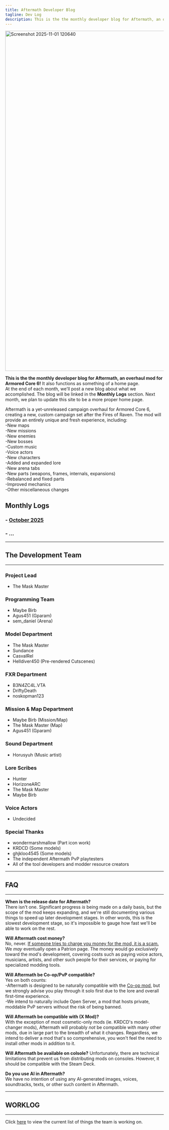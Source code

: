 ```yaml
---
title: Aftermath Developer Blog
tagline: Dev Log
description: This is the the monthly developer blog for Aftermath, an overhaul mod for Armored Core 6! At the end of each month, we'll post a new blog about what we accomplished.
---
```

<img width="1919" height="1080" alt="Screenshot 2025-11-01 120640" src="https://github.com/user-attachments/assets/04f17cbc-383b-4eaf-8279-7574c68ba830" />

**This is the the monthly developer blog for Aftermath, an overhaul mod for Armored Core 6!** It also functions as something of a home page.  
At the end of each month, we'll post a new blog about what we accomplished. The blog will be linked in the **Monthly Logs** section. Next month, we plan to update this site to be a more proper home page.

Aftermath is a yet-unreleased campaign overhaul for Armored Core 6, creating a new, custom campaign set after the Fires of Raven. The mod will provide an entirely unique and fresh experience, including:  
-New maps  
-New missions  
-New enemies  
-New bosses  
-Custom music  
-Voice actors  
-New characters  
-Added and expanded lore  
-New arena tabs  
-New parts (weapons, frames, internals, expansions)  
-Rebalanced and fixed parts  
-Improved mechanics  
-Other miscellaneous changes  

## Monthly Logs
### - [October 2025](2025-10-31-Afterblog.md)
### - ...

---

## The Development Team
---

### Project Lead
- The Mask Master

### Programming Team
- Maybe Birb
- Agus451 (Gparam)
- sem_daniel (Arena)

### Model Department
- The Mask Master
- Sundance
- CasvalRel
- Helldiver450 (Pre-rendered Cutscenes)

### FXR Department
- B3N4ZC4L.VTA
- DriftyDeath
- noskopman123

### Mission & Map Department
- Maybe Birb (Mission/Map)
- The Mask Master (Map)
- Agus451 (Gparam)

### Sound Department
- Horusyuh (Music artist)

### Lore Scribes
- Hunter
- HorizoneARC
- The Mask Master
- Maybe Birb

### Voice Actors
- Undecided

### Special Thanks
- wondermarshmallow (Part icon work)
- KRDCD (Some models)
- ghjkloo4545 (Some models)
- The independent Aftermath PvP playtesters
- All of the tool developers and modder resource creators

---

## FAQ
---

**When is the release date for Aftermath?**  
There isn't one. Significant progress *is* being made on a daily basis, but the scope of the mod keeps expanding, and we're still documenting various things to speed up later development stages. In other words, this is the slowest development stage, so it's impossible to gauge how fast we'll be able to work on the rest.

**Will Aftermath cost money?**  
No, never. <ins>If someone tries to charge you money for the mod, it is a scam.</ins>  
We *may* eventually open a Patrion page. The money would go *exclusively* toward the mod's development, covering costs such as paying voice actors, musicians, artists, and other such people for their services, or paying for specialized modding tools.

**Will Aftermath be Co-op/PvP compatible?**  
Yes on both counts:  
-Aftermath is designed to be naturally compatible with the [Co-op mod](https://www.nexusmods.com/armoredcore6firesofrubicon/mods/3), but we strongly advise you play through it solo first due to the lore and overall first-time experience.  
-We intend to naturally include Open Server, a mod that hosts private, moddable PvP servers without the risk of being banned.  

**Will Aftermath be compatible with (X Mod)?**  
With the exception of most cosmetic-only mods (ie. KRDCD's model-changer mods), Aftermath will probably *not* be compatible with many other mods, due in large part to the breadth of what it changes. Regardless, we intend to deliver a mod that's so comprehensive, you won't feel the need to install other mods in addition to it.

**Will Aftermath be available on colsole?**
Unfortunately, there are technical limitations that prevent us from distributing mods on consoles. However, it should be compatible with the Steam Deck.

**Do you use AI in Aftermath?**  
We have no intention of using any AI-generated images, voices, soundtracks, texts, or other such content in Aftermath.  

---

## WORKLOG
---

Click [here](worklog.md) to view the current list of things the team is working on.
